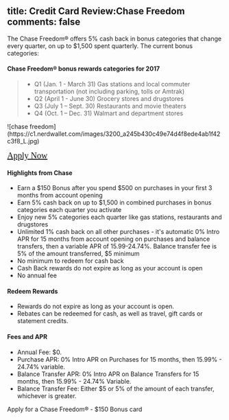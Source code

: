 title: Credit Card Review:Chase Freedom
comments: false
---
The Chase Freedom® offers 5% cash back in bonus categories that change every quarter, on up to $1,500 spent quarterly. The current bonus categories:

#### Chase Freedom® bonus rewards categories for 2017
> * Q1 (Jan. 1 - March 31)  Gas stations and local commuter transportation (not including parking, tolls or Amtrak)
> * Q2 (April 1 - June 30)  Grocery stores and drugstores
> * Q3 (July 1 – Sept. 30)  Restaurants and movie theaters
> * Q4 (Oct. 1 – Dec. 31)   Walmart and department stores


<div>
![chase freedom](https://c1.nerdwallet.com/images/3200_a245b430c49e74d4f8ede4ab1f42c3f8_L.jpg)

<a href="/" style="font-family:orange; font-size:20px;">Apply Now</a>

</div>

#### Highlights from Chase
* Earn a $150 Bonus after you spend $500 on purchases in your first 3 months from account opening
* Earn 5% cash back on up to $1,500 in combined purchases in bonus categories each quarter you activate
* Enjoy new 5% categories each quarter like gas stations, restaurants and drugstores
* Unlimited 1% cash back on all other purchases - it's automatic
0% Intro APR for 15 months from account opening on purchases and balance transfers, then a variable APR of 15.99-24.74%. Balance transfer fee is 5% of the amount transferred, $5 minimum
* No minimum to redeem for cash back
* Cash Back rewards do not expire as long as your account is open
* No annual fee

#### Redeem Rewards
* Rewards do not expire as long as your account is open.
* Rebates can be redeemed for cash, as well as travel, gift cards or statement credits.

#### Fees and APR
* Annual Fee: $0.
* Purchase APR: 0% Intro APR on Purchases for 15 months, then 15.99% - 24.74% variable.
* Balance Transfer APR: 0% Intro APR on Balance Transfers for 15 months, then 15.99% - 24.74% Variable.
* Balance Transfer Fee: Either $5 or 5% of the amount of each transfer, whichever is greater.


Apply for a Chase Freedom® - $150 Bonus card
